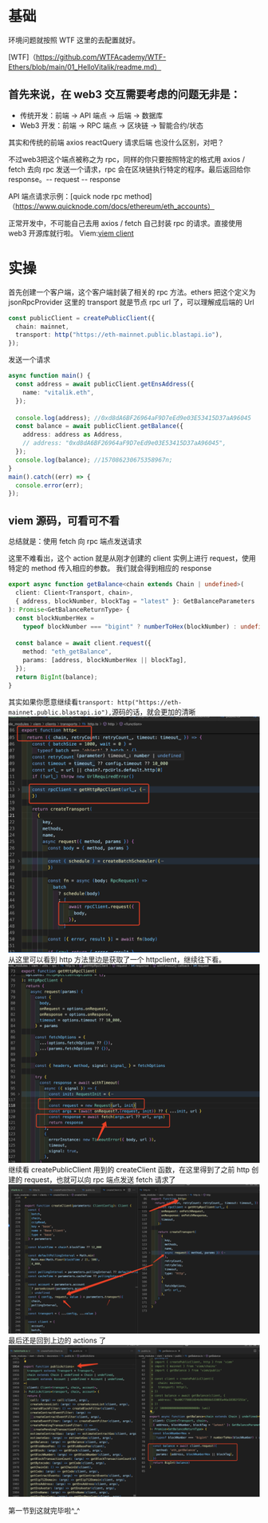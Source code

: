 # 基础

环境问题就按照 WTF 这里的去配置就好。

[WTF]（https://github.com/WTFAcademy/WTF-Ethers/blob/main/01_HelloVitalik/readme.md）

## 首先来说，在 web3 交互需要考虑的问题无非是：

- 传统开发：前端 → API 端点 → 后端 → 数据库
- Web3 开发：前端 → RPC 端点 → 区块链 → 智能合约/状态

其实和传统的前端 axios reactQuery 请求后端 也没什么区别，对吧？

不过web3把这个端点被称之为 rpc，同样的你只要按照特定的格式用 axios / fetch 去向 rpc 发送一个请求，rpc 会在区块链执行特定的程序。最后返回给你 response。-- request -- response

API 端点请求示例：[quick node rpc method]（https://www.quicknode.com/docs/ethereum/eth_accounts）

正常开发中，不可能自己去用 axios / fetch 自己封装 rpc 的请求。直接使用 web3 开源库就行啦。
Viem:[viem client](https://viem.sh/docs/ethers-migration#jsonrpcprovider)

# 实操

首先创建一个客户端，这个客户端封装了相关的 rpc 方法。ethers 把这个定义为 jsonRpcProvider
这里的 transport 就是节点 rpc url 了，可以理解成后端的 Url

```ts
const publicClient = createPublicClient({
  chain: mainnet,
  transport: http("https://eth-mainnet.public.blastapi.io"),
});
```

发送一个请求

```ts
async function main() {
  const address = await publicClient.getEnsAddress({
    name: "vitalik.eth",
  });

  console.log(address); //0xd8dA6BF26964aF9D7eEd9e03E53415D37aA96045
  const balance = await publicClient.getBalance({
    address: address as Address,
    // address: "0xd8dA6BF26964aF9D7eEd9e03E53415D37aA96045",
  });
  console.log(balance); //157086230675358967n;
}
main().catch((err) => {
  console.error(err);
});
```

## viem 源码，可看可不看

总结就是：使用 fetch 向 rpc 端点发送请求

这里不难看出，这个 action 就是从刚才创建的 client 实例上进行 request，使用特定的 method 传入相应的参数。
我们就会得到相应的 response

```ts
export async function getBalance<chain extends Chain | undefined>(
  client: Client<Transport, chain>,
  { address, blockNumber, blockTag = "latest" }: GetBalanceParameters
): Promise<GetBalanceReturnType> {
  const blockNumberHex =
    typeof blockNumber === "bigint" ? numberToHex(blockNumber) : undefined;

  const balance = await client.request({
    method: "eth_getBalance",
    params: [address, blockNumberHex || blockTag],
  });
  return BigInt(balance);
}
```

其实如果你愿意继续看`transport: http("https://eth-mainnet.public.blastapi.io"),`源码的话，就会更加的清晰
![viem-https](./image/viem-http.png)
从这里可以看到 http 方法里边是获取了一个 httpclient，继续往下看。
![fetch](./image/fetch.png)
继续看 createPublicClient 用到的 createClient 函数，在这里得到了之前 http 创建的 request，也就可以向 rpc 端点发送 fetch 请求了
![client](./image/client.png)
最后还是回到上边的 actions 了
![actions](./image/actions.png)

第一节到这就完毕啦^\_^
